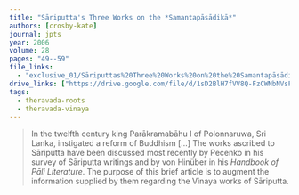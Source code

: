 ```yaml
---
title: "Sāriputta's Three Works on the *Samantapāsādikā*"
authors: [crosby-kate]
journal: jpts
year: 2006
volume: 28
pages: "49--59"
file_links:
  - "exclusive_01/Sāriputtas%20Three%20Works%20on%20the%20Samantapāsādikā%20-%20Kate%20Crosby.pdf"
drive_links: ["https://drive.google.com/file/d/1sD2BlH7fVV8Q-FzCWNbNVsFsPu2jVLZV/view?usp=drivesdk"]
tags:
  - theravada-roots
  - theravada-vinaya
---
```


> In the twelfth century king Parākramabāhu I of Polonnaruwa, Sri Lanka, instigated a reform of Buddhism [...] The works ascribed to Sāriputta have been discussed most recently by Pecenko in his survey of Sāriputta writings and by von Hinüber in his *Handbook of Pāli Literature*. The purpose of this brief article is to augment the information supplied by them regarding the Vinaya works of Sāriputta. 

